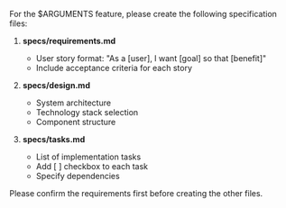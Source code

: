 For the $ARGUMENTS feature, please create the following specification files:

1. **specs/requirements.md**
   - User story format: "As a [user], I want [goal] so that [benefit]"
   - Include acceptance criteria for each story

2. **specs/design.md**
   - System architecture
   - Technology stack selection
   - Component structure

3. **specs/tasks.md**
   - List of implementation tasks
   - Add [ ] checkbox to each task
   - Specify dependencies

Please confirm the requirements first before creating the other files.